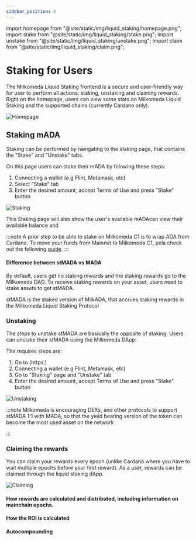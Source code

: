 ```yaml
---
sidebar_position: 4
---
```


import homepage from "@site/static/img/liquid_staking/homepage.png";
import stake from "@site/static/img/liquid_staking/stake.png";
import unstake from "@site/static/img/liquid_staking/unstake.png";
import claim from "@site/static/img/liquid_staking/claim.png";

# Staking for Users


The Milkomeda Liquid Staking frontend is a secure and user-friendly way for user to perform all actions: staking, unstaking and claiming rewards. Right on the homepage, users can view some stats on Milkomeda Liquid Staking and the supported chains (currently Cardano only).



<img src={homepage} className="img-full" alt="Homepage" />



## Staking mADA

Staking can be performed by navigating to the staking page, that contains the "Stake" and "Unstake" tabs.

On this page users can stake their mADA by folowing these steps:

1. Connecting a wallet (e.g Flint, Metamask, etc)
1. Select "Stake" tab
1. Enter the desired amount, accept Terms of Use and press "Stake" button

<img src={stake} className="img-full" alt="Staking" />

This Staking page will also show the user's available mADAcan view their available balance and 


:::note
A prior step to be able to stake on Milkomeda C1 is to wrap ADA from Cardano. To move your funds from Mainnet to Milkomeda C1, pela check out the following [guide](/cardano/for-end-users/obtaining-milkada).
:::


#### Difference between stMADA vs MADA

By default, users get no staking rewards and the staking rewards go to the Milkomeda DAO. To receive staking rewards on your asset, users need to stake assets to get stMADA.

stMADA is the staked version of MilkADA, that accrues staking rewards in the Milkomeda Liquid Staking Protocol

### Unstaking

The steps to unstake stMADA are basically the opposite of staking. Users can unstake their stMADA using the Milkomeda DApp:

The requires steps are:

1. Go to (https:)
1. Connecting a wallet (e.g Flint, Metamask, etc)
1. Go to "Staking" page and "Unstake" tab
1. Enter the desired amount, accept Terms of Use and press "Stake" button

<img src={unstake} className="img-full" alt="Unstaking" />

:::note
Milkomeda is encouraging DEXs, and other protocols to support stMADA 1:1 with MADA, so that the yield bearing version of the token can become the most used asset on the network

:::

### Claiming the rewards

You can claim your rewards every epoch (unlike Cardano where you have to wait multiple epochs before your first reward). As a user, rewards can be claimed through the liquid staking dApp.

<img src={claim} className="img-full" alt="Claiming" />

#### How rewards are calculated and distributed, including information on mainchain epochs.

#### How the ROI is calculated

#### Autocompounding
